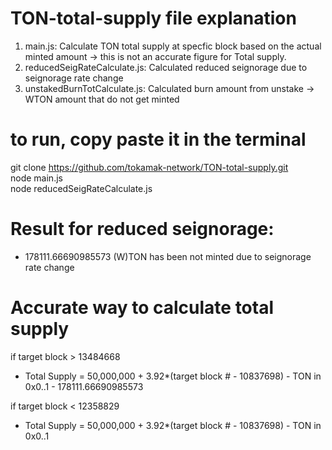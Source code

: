 # TON-total-supply file explanation
 1. main.js: Calculate TON total supply at specfic block based on the actual minted amount -> this is not an accurate figure for Total supply.
 2. reducedSeigRateCalculate.js: Calculated reduced seignorage due to seignorage rate change
 3. unstakedBurnTotCalculate.js: Calculated burn amount from unstake -> WTON amount that do not get minted

# to run, copy paste it in the terminal
git clone https://github.com/tokamak-network/TON-total-supply.git <br>
node main.js <br>
node reducedSeigRateCalculate.js <br>

# Result for reduced seignorage: 
- 178111.66690985573 (W)TON has been not minted due to seignorage rate change 

# Accurate way to calculate total supply
if target block > 13484668 <br>
- Total Supply = 50,000,000 + 3.92*(target block # - 10837698) - TON in 0x0..1 - 178111.66690985573 <br>

if target block < 12358829 <br>
- Total Supply = 50,000,000 + 3.92*(target block # - 10837698) - TON in 0x0..1 <br>
